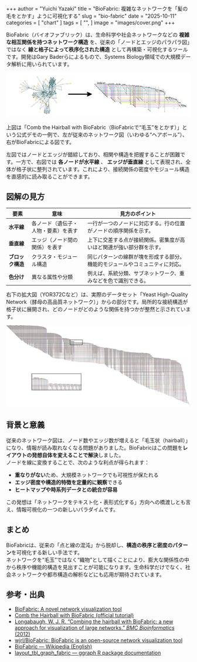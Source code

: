 +++
author = "Yuichi Yazaki"
title = "BioFabric: 複雑なネットワークを「髪の毛をとかす」ように可視化する"
slug = "bio-fabric"
date = "2025-10-11"
categories = [
    "chart"
]
tags = [
    "",
]
image = "images/cover.png"
+++

BioFabric（バイオファブリック）は、生命科学や社会ネットワークなどの **複雑な相互関係を持つネットワーク構造** を、従来の「ノードとエッジのパラパラ図」ではなく **線と格子によって秩序化された構造** として再構築・可視化するツールです。開発はGary Baderらによるもので、Systems Biology領域での大規模データ解析に用いられています。



<!--more-->



![左が従来のネットワーク図（いわゆる“ヘアボール”）、右がBioFabricによる図](images/bedore-after.png)


上図は「Comb the Hairball with BioFabric（BioFabricで“毛玉”をとかす）」という公式デモの一例で、左が従来のネットワーク図（いわゆる“ヘアボール”）、右がBioFabricによる図です。

左図ではノードとエッジが錯綜しており、相関や構造を把握することが困難です。一方で、右図では **各ノードが水平線** 、 **エッジが垂直線** として表現され、全体が格子状に整列されています。これにより、接続関係の密度やモジュール構造を直感的に読み取ることができます。



## 図解の見方

| 要素 | 意味 | 見方のポイント |
|------|------|----------------|
| **水平線** | 各ノード（遺伝子・人物・要素）を表す | 一行が一つのノードに対応する。行の位置がノードの順序関係を示す。 |
| **垂直線** | エッジ（ノード間の関係）を表す | 上下に交差する点が接続関係。密集度が高いほど関連が強い部分群を示す。 |
| **ブロック構造** | クラスタ・モジュール構造 | 同じパターンの線群が塊を形成する部分。機能的モジュールやコミュニティに対応。 |
| **色分け** | 異なる属性や分類 | 例えば、系統分類、サブネットワーク、重みなどを色で識別できる。 |

右下の拡大図（YOR372Cなど）は、実際のデータセット「Yeast High-Quality Network（酵母の高品質ネットワーク）」からの部分です。局所的な接続構造が格子状に展開され、どのノードがどのような関係を持つかが整然と示されています。


![BioFabric](images/mainvisual.png)


## 背景と意義

従来のネットワーク図は、ノード数やエッジ数が増えると「毛玉状（hairball）」になり、情報が読み取れなくなる問題がありました。BioFabricはこの問題を**レイアウトの発想自体を変えることで解決**しました。  
ノードを線に変換することで、次のような利点が得られます：

- **重なりがない**ため、大規模ネットワークでも可視性が保たれる  
- **エッジ密度や構造的特徴を定量的に観察**できる  
- **ヒートマップや時系列データとの統合が容易**

この発想は「ネットワークをテキスト化・表形式化する」方向への橋渡しとも言え、情報可視化の一つの新しいパラダイムです。



## まとめ

BioFabricは、従来の「点と線の混沌」から脱却し、**構造の秩序と密度のパターン**を可視化する新しい手法です。  
ネットワークを“毛玉”ではなく“織物”として描くことにより、膨大な関係性の中から秩序や機能的構造を見出すことが可能になります。生命科学だけでなく、社会ネットワークや都市構造の解析などにも応用が期待されています。



## 参考・出典
- [BioFabric: A novel network visualization tool](https://biofabric.systemsbiology.net/)
- [Comb the Hairball with BioFabric (official tutorial)](https://biofabric.systemsbiology.net/gallery/index.html)
- [Longabaugh, W. J. R. “Combing the hairball with BioFabric: a new approach for visualization of large networks.” *BMC Bioinformatics* (2012)](https://bmcbioinformatics.biomedcentral.com/articles/10.1186/1471-2105-13-275)
- [wjrl/BioFabric: BioFabric is an open-source network visualization tool](https://github.com/wjrl/BioFabric)
- [BioFabric — Wikipedia (English)](https://en.wikipedia.org/wiki/BioFabric)
- [layout_tbl_graph_fabric — ggraph R package documentation](https://ggraph.data-imaginist.com/reference/layout_tbl_graph_fabric.html)